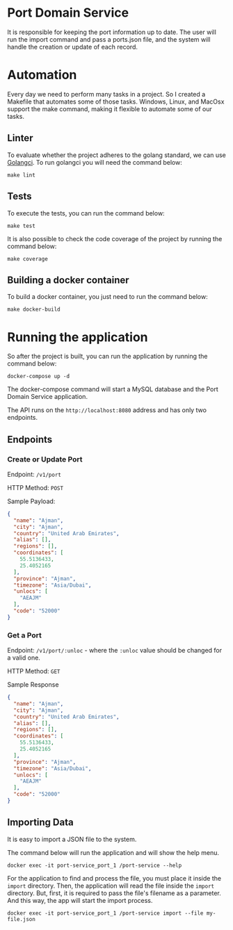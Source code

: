 # Port Domain Service

It is responsible for keeping the port information up to date. The user will run the import command and pass a ports.json file, and the system will handle the creation or update of each record.

# Automation

Every day we need to perform many tasks in a project. So I created a Makefile that automates some of those tasks. Windows, Linux, and MacOsx support the make command, making it flexible to automate some of our tasks.

## Linter

To evaluate whether the project adheres to the golang standard, we can use [Golangci](https://golangci-lint.run/). To run golangci you will need the command below:

```
make lint
```

## Tests

To execute the tests, you can run the command below:

```
make test
```

It is also possible to check the code coverage of the project by running the command below:

```
make coverage
```

## Building a docker container

To build a docker container, you just need to run the command below:

```
make docker-build
```

# Running the application

So after the project is built, you can run the application by running the command below:

```
docker-compose up -d
```

The docker-compose command will start a MySQL database and the Port Domain Service application.

The API runs on the `http://localhost:8080` address and has only two endpoints.

## Endpoints

### Create or Update Port

Endpoint: `/v1/port`

HTTP Method: `POST`

Sample Payload:

```json
{
  "name": "Ajman",
  "city": "Ajman",
  "country": "United Arab Emirates",
  "alias": [],
  "regions": [],
  "coordinates": [
    55.5136433,
    25.4052165
  ],
  "province": "Ajman",
  "timezone": "Asia/Dubai",
  "unlocs": [
    "AEAJM"
  ],
  "code": "52000"
}
```

### Get a Port

Endpoint: `/v1/port/:unloc` - where the `:unloc` value should be changed for a valid one.

HTTP Method: `GET`

Sample Response

```json
{
  "name": "Ajman",
  "city": "Ajman",
  "country": "United Arab Emirates",
  "alias": [],
  "regions": [],
  "coordinates": [
    55.5136433,
    25.4052165
  ],
  "province": "Ajman",
  "timezone": "Asia/Dubai",
  "unlocs": [
    "AEAJM"
  ],
  "code": "52000"
}
```

## Importing Data

It is easy to import a JSON file to the system.

The command below will run the application and will show the help menu.

```
docker exec -it port-service_port_1 /port-service --help
```

For the application to find and process the file, you must place it inside the `import` directory. Then, the application will read the file inside the `import` directory. But, first, it is required to pass the file's filename as a parameter. And this way, the app will start the import process.

```
docker exec -it port-service_port_1 /port-service import --file my-file.json
```
